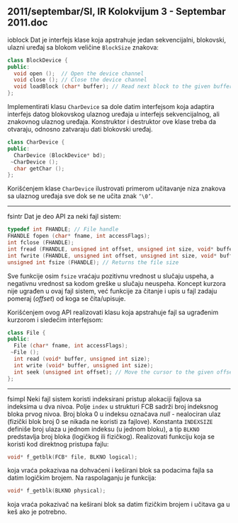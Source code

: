 2011/septembar/SI, IR Kolokvijum 3 - Septembar 2011.doc
--------------------------------------------------------------------------------
ioblock
Dat je interfejs klase koja apstrahuje jedan sekvencijalni, blokovski, ulazni uređaj sa blokom
veličine `BlockSize` znakova:
```cpp
class BlockDevice {
public:
  void open ();  // Open the device channel
  void close (); // Close the device channel
  void loadBlock (char* buffer); // Read next block to the given buffer
};
```
Implementirati klasu `CharDevice` sa dole datim interfejsom koja adaptira interfejs datog
blokovskog ulaznog uređaja u interfejs sekvencijalnog,  ali znakovnog ulaznog uređaja.
Konstruktor i destruktor ove klase treba da otvaraju, odnosno zatvaraju dati blokovski uređaj.
```cpp
class CharDevice {
public:
  CharDevice (BlockDevice* bd);
 ~CharDevice ();
  char getChar ();
};
```
Korišćenjem klase `CharDevice` ilustrovati primerom učitavanje niza znakova sa ulaznog
uređaja sve dok se ne učita znak `‘\0’`.

--------------------------------------------------------------------------------
fsintr
Dat je deo API za neki fajl sistem:
```cpp
typedef int FHANDLE; // File handle
FHANDLE fopen (char* fname, int accessFlags);
int fclose (FHANDLE);
int fread (FHANDLE, unsigned int offset, unsigned int size, void* buffer);
int fwrite (FHANDLE, unsigned int offset, unsigned int size, void* buffer);
unsigned int fsize (FHANDLE); // Returns the file size
```
Sve funkcije osim `fsize` vraćaju pozitivnu vrednost u slučaju uspeha, a negativnu vrednost sa
kodom greške u slučaju neuspeha. Koncept kurzora nije ugrađen u ovaj fajl sistem,  već
funkcije za čitanje i upis u fajl zadaju pomeraj (*offset*) od koga se čita/upisuje.

Korišćenjem ovog API realizovati klasu koja apstrahuje fajl sa ugrađenim kurzorom i
sledećim interfejsom:
```cpp
class File {
public:
  File (char* fname, int accessFlags);
 ~File ();
  int read (void* buffer, unsigned int size);
  int write (void* buffer, unsigned int size);
  int seek (unsigned int offset); // Move the cursor to the given offset
};
```

--------------------------------------------------------------------------------
fsimpl
Neki fajl sistem koristi indeksirani pristup alokaciji fajlova sa indeksima u dva nivoa. Polje
`index` u strukturi FCB sadrži broj indeksnog bloka prvog nivoa. Broj bloka 0 u indeksu
označava *null* - nealociran ulaz (fizički blok broj 0 se nikada ne koristi za fajlove). Konstanta
`INDEXSIZE` definiše broj ulaza u jednom indeksu (u jednom bloku), a tip `BLKNO` predstavlja
broj bloka (logičkog ili fizičkog).
Realizovati funkciju koja se koristi kod direktnog pristupa fajlu:
```cpp
void* f_getblk(FCB* file, BLKNO logical);
```
koja vraća pokazivaa na dohvaćeni i keširani blok sa podacima fajla sa datim logičkim
brojem. Na raspolaganju je funkcija:
```cpp
void* f_getblk(BLKNO physical);
```
koja vraća pokazivač na keširani blok sa datim fizičkim brojem i učitava ga u keš ako je
potrebno.
